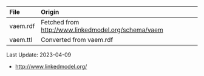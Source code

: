 | File                              | Origin                                                                            |
|:----------------------------------|:----------------------------------------------------------------------------------|
| vaem.rdf                          | Fetched from <http://www.linkedmodel.org/schema/vaem>                             |
| vaem.ttl                          | Converted from vaem.rdf                                                           |

Last Update: 2023-04-09

* <http://www.linkedmodel.org/>
